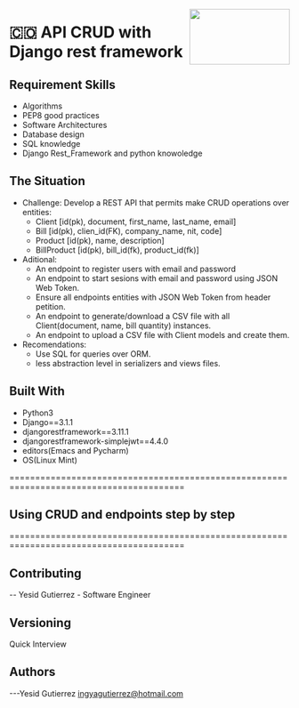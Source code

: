 <p>
<img width="180" height="100" src="https://res.cloudinary.com/practicaldev/image/fetch/s--O2cjB-id--/c_imagga_scale,f_auto,fl_progressive,h_420,q_auto,w_1000/https://thepracticaldev.s3.amazonaws.com/i/a3exuz06e9h212pandfr.png" align="right" >
</p>





# :colombia: API CRUD with Django rest framework
## Requirement Skills
- Algorithms
- PEP8 good practices
- Software Architectures
- Database design
- SQL knowledge
- Django Rest_Framework and python knowoledge
## The Situation
- Challenge: Develop a REST API that permits make CRUD operations over entities:
  - Client      [id(pk), document, first_name, last_name, email]
  - Bill        [id(pk), clien_id(FK), company_name, nit, code]
  - Product     [id(pk), name, description]
  - BillProduct [id(pk), bill_id(fk), product_id(fk)]
- Aditional:
  - An endpoint to register users with email and password
  - An endpoint to start sesions with email and password using JSON Web Token.
  - Ensure all endpoints entities with JSON Web Token from header petition.
  - An endpoint to generate/download a CSV file with all Client(document, name, bill quantity) instances.
  - An endpoint to upload a CSV file with Client models and create them.
- Recomendations:
  - Use SQL for queries over ORM.
  - less abstraction level in serializers and views files.
## Built With
- Python3
- Django==3.1.1
- djangorestframework==3.11.1
- djangorestframework-simplejwt==4.4.0
- editors(Emacs and Pycharm)
- OS(Linux Mint)

========================================================================================
## Using CRUD and endpoints step by step
========================================================================================

## Contributing
-- Yesid Gutierrez - Software Engineer                                          
## Versioning
Quick Interview
## Authors
---Yesid Gutierrez  ingyagutierrez@hotmail.com                                    
                                                                               
